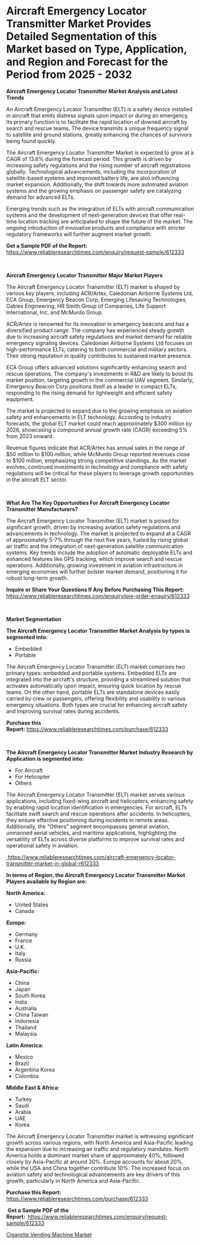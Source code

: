 <p><h1>Aircraft Emergency Locator Transmitter Market Provides Detailed Segmentation of this Market based on Type, Application, and Region and Forecast for the Period from 2025 - 2032</h1></p><p><strong>Aircraft Emergency Locator Transmitter Market Analysis and Latest Trends</strong></p>
<p><p>An Aircraft Emergency Locator Transmitter (ELT) is a safety device installed in aircraft that emits distress signals upon impact or during an emergency. Its primary function is to facilitate the rapid location of downed aircraft by search and rescue teams. The device transmits a unique frequency signal to satellite and ground stations, greatly enhancing the chances of survivors being found quickly.</p><p>The Aircraft Emergency Locator Transmitter Market is expected to grow at a CAGR of 13.6% during the forecast period. This growth is driven by increasing safety regulations and the rising number of aircraft registrations globally. Technological advancements, including the incorporation of satellite-based systems and improved battery life, are also influencing market expansion. Additionally, the shift towards more automated aviation systems and the growing emphasis on passenger safety are catalyzing demand for advanced ELTs. </p><p>Emerging trends such as the integration of ELTs with aircraft communication systems and the development of next-generation devices that offer real-time location tracking are anticipated to shape the future of the market. The ongoing introduction of innovative products and compliance with stricter regulatory frameworks will further augment market growth.</p></p>
<p><strong>Get a Sample PDF of the Report:&nbsp;</strong> <a href="https://www.reliableresearchtimes.com/enquiry/request-sample/612333?utm_campaign=2267&utm_medium=2&utm_source=Github&utm_content=ia&utm_term=10042025&utm_id=aircraft-emergency-locator-transmitter">https://www.reliableresearchtimes.com/enquiry/request-sample/612333</a></p>
<p>&nbsp;</p>
<p><strong>Aircraft Emergency Locator Transmitter Major Market Players</strong></p>
<p><p>The Aircraft Emergency Locator Transmitter (ELT) market is shaped by various key players, including ACR/Artex, Caledonian Airborne Systems Ltd, ECA Group, Emergency Beacon Corp, Emerging Lifesaving Technologies, Gables Engineering, HR Smith Group of Companies, Life Support International, Inc, and McMurdo Group. </p><p>ACR/Artex is renowned for its innovation in emergency beacons and has a diversified product range. The company has experienced steady growth due to increasing aircraft safety regulations and market demand for reliable emergency signaling devices. Caledonian Airborne Systems Ltd focuses on high-performance ELTs, catering to both commercial and military sectors. Their strong reputation in quality contributes to sustained market presence.</p><p>ECA Group offers advanced solutions significantly enhancing search and rescue operations. The company's investments in R&D are likely to boost its market position, targeting growth in the commercial UAV segment. Similarly, Emergency Beacon Corp positions itself as a leader in compact ELTs, responding to the rising demand for lightweight and efficient safety equipment.</p><p>The market is projected to expand due to the growing emphasis on aviation safety and enhancements in ELT technology. According to industry forecasts, the global ELT market could reach approximately $300 million by 2026, showcasing a compound annual growth rate (CAGR) exceeding 5% from 2023 onward.</p><p>Revenue figures indicate that ACR/Artex has annual sales in the range of $50 million to $100 million, while McMurdo Group reported revenues close to $100 million, emphasizing strong competitive standings. As the market evolves, continued investments in technology and compliance with safety regulations will be critical for these players to leverage growth opportunities in the aircraft ELT sector.</p></p>
<p>&nbsp;</p>
<p><strong>What Are The Key Opportunities For Aircraft Emergency Locator Transmitter Manufacturers?</strong></p>
<p><p>The Aircraft Emergency Locator Transmitter (ELT) market is poised for significant growth, driven by increasing aviation safety regulations and advancements in technology. The market is projected to expand at a CAGR of approximately 5-7% through the next five years, fueled by rising global air traffic and the integration of next-generation satellite communication systems. Key trends include the adoption of automatic deployable ELTs and enhanced features like GPS tracking, which improve search and rescue operations. Additionally, growing investment in aviation infrastructure in emerging economies will further bolster market demand, positioning it for robust long-term growth.</p></p>
<p><strong>Inquire or Share Your Questions If Any Before Purchasing This Report:</strong> <a href="https://www.reliableresearchtimes.com/enquiry/pre-order-enquiry/612333?utm_campaign=2267&utm_medium=2&utm_source=Github&utm_content=ia&utm_term=10042025&utm_id=aircraft-emergency-locator-transmitter">https://www.reliableresearchtimes.com/enquiry/pre-order-enquiry/612333</a></p>
<p>&nbsp;</p>
<p><strong>Market Segmentation</strong></p>
<p><strong>The Aircraft Emergency Locator Transmitter Market Analysis by types is segmented into:</strong></p>
<p><ul><li>Embedded</li><li>Portable</li></ul></p>
<p><p>The Aircraft Emergency Locator Transmitter (ELT) market comprises two primary types: embedded and portable systems. Embedded ELTs are integrated into the aircraft's structure, providing a streamlined solution that activates automatically upon impact, ensuring quick location by rescue teams. On the other hand, portable ELTs are standalone devices easily carried by crew or passengers, offering flexibility and usability in various emergency situations. Both types are crucial for enhancing aircraft safety and improving survival rates during accidents.</p></p>
<p><strong>Purchase this Report:&nbsp;</strong><a href="https://www.reliableresearchtimes.com/purchase/612333?utm_campaign=2267&utm_medium=2&utm_source=Github&utm_content=ia&utm_term=10042025&utm_id=aircraft-emergency-locator-transmitter">https://www.reliableresearchtimes.com/purchase/612333</a></p>
<p>&nbsp;</p>
<p><strong>The Aircraft Emergency Locator Transmitter Market Industry Research by Application is segmented into:</strong></p>
<p><ul><li>For Aircraft</li><li>For Helicopter</li><li>Others</li></ul></p>
<p><p>The Aircraft Emergency Locator Transmitter (ELT) market serves various applications, including fixed-wing aircraft and helicopters, enhancing safety by enabling rapid location identification in emergencies. For aircraft, ELTs facilitate swift search and rescue operations after accidents. In helicopters, they ensure effective positioning during incidents in remote areas. Additionally, the "Others" segment encompasses general aviation, unmanned aerial vehicles, and maritime applications, highlighting the versatility of ELTs across diverse platforms to improve survival rates and operational safety in aviation.</p></p>
<p><a href="https://www.reliableresearchtimes.com/aircraft-emergency-locator-transmitter-market-in-global-r612333?utm_campaign=2267&utm_medium=2&utm_source=Github&utm_content=ia&utm_term=10042025&utm_id=aircraft-emergency-locator-transmitter">&nbsp;https://www.reliableresearchtimes.com/aircraft-emergency-locator-transmitter-market-in-global-r612333</a></p>
<p><strong>In terms of Region, the Aircraft Emergency Locator Transmitter Market Players available by Region are:</strong></p>
<p>
    <p> <strong> North America: </strong>
        <ul>
            <li>United States</li>
            <li>Canada</li>
        </ul>
        </p> 
    <p> <strong> Europe: </strong>
        <ul>
            <li>Germany</li>
            <li>France</li>
            <li>U.K.</li>
            <li>Italy</li>
            <li>Russia</li>
        </ul>
        </p> 
    <p> <strong> Asia-Pacific: </strong>
        <ul>
            <li>China</li>
            <li>Japan</li>
            <li>South Korea</li>
            <li>India</li>
            <li>Australia</li>
            <li>China Taiwan</li>
            <li>Indonesia</li>
            <li>Thailand</li>
            <li>Malaysia</li>
        </ul>
        </p> 
    <p> <strong> Latin America: </strong>
        <ul>
            <li>Mexico</li>
            <li>Brazil</li>
            <li>Argentina Korea</li>
            <li>Colombia</li>
        </ul>
        </p> 
    <p> <strong> Middle East & Africa: </strong>
        <ul>
            <li>Turkey</li>
            <li>Saudi</li>
            <li>Arabia</li>
            <li>UAE</li>
            <li>Korea</li>
        </ul>
    </p>
    </p>
<p><p>The Aircraft Emergency Locator Transmitter market is witnessing significant growth across various regions, with North America and Asia-Pacific leading the expansion due to increasing air traffic and regulatory mandates. North America holds a dominant market share of approximately 40%, followed closely by Asia-Pacific at around 30%. Europe accounts for about 20%, while the USA and China together contribute 10%. The increased focus on aviation safety and technological advancements are key drivers of this growth, particularly in North America and Asia-Pacific.</p></p>
<p><strong>Purchase this Report: </strong><a href="https://www.reliableresearchtimes.com/purchase/612333?utm_campaign=2267&utm_medium=2&utm_source=Github&utm_content=ia&utm_term=10042025&utm_id=aircraft-emergency-locator-transmitter">https://www.reliableresearchtimes.com/purchase/612333</a></p>
<p>&nbsp;<strong>Get a Sample PDF of the Report:&nbsp;&nbsp;</strong><a href="https://www.reliableresearchtimes.com/enquiry/request-sample/612333?utm_campaign=2267&utm_medium=2&utm_source=Github&utm_content=ia&utm_term=10042025&utm_id=aircraft-emergency-locator-transmitter">https://www.reliableresearchtimes.com/enquiry/request-sample/612333</a></p>
<p><strong></strong></p>
<p><p><a href="https://github.com/seppelharjap/Market-Research-Report-List-1/blob/main/cigarette-vending-machine-market.md?utm_campaign=2267&utm_medium=2&utm_source=Github&utm_content=ia&utm_term=10042025&utm_id=aircraft-emergency-locator-transmitter">Cigarette Vending Machine Market</a></p></p>